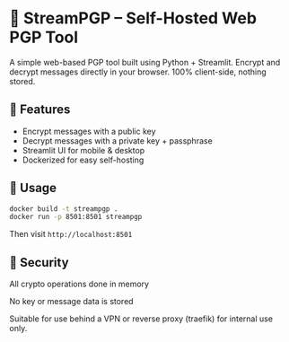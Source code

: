 # 🔐 StreamPGP – Self-Hosted Web PGP Tool

A simple web-based PGP tool built using Python + Streamlit. Encrypt and decrypt messages directly in your browser. 100% client-side, nothing stored.

## 🚀 Features
- Encrypt messages with a public key
- Decrypt messages with a private key + passphrase
- Streamlit UI for mobile & desktop
- Dockerized for easy self-hosting

## 🐳 Usage

```bash
docker build -t streampgp .
docker run -p 8501:8501 streampgp
```

Then visit ``` http://localhost:8501 ```

## 🔐 Security

All crypto operations done in memory

No key or message data is stored

Suitable for use behind a VPN or reverse proxy (traefik) for internal use only. 
